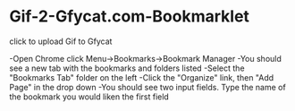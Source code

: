 # Gif-2-Gfycat.com-Bookmarklet
click to upload Gif to Gfycat

-Open Chrome click Menu->Bookmarks->Bookmark Manager
-You should see a new tab with the bookmarks and folders listed
-Select the "Bookmarks Tab" folder on the left
-Click the "Organize" link, then "Add Page" in the drop down
-You should see two input fields. Type the name of the bookmark you would liken the first field
